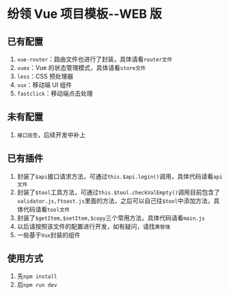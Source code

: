 # 纷领 Vue 项目模板--WEB 版

## 已有配置

1. `vue-router`：路由文件也进行了封装，具体请看`router文件`
1. `vuex`：Vue 的状态管理模式，具体请看`store文件`
1. `less`：CSS 预处理器
1. `vux`：移动端 UI 组件
1. `fastclick`：移动端点击处理

## 未有配置

1. `接口验签`，后续开发中补上

## 已有插件

1. 封装了`$api`接口请求方法，可通过`this.$api.login()`调用，具体代码请看`api文件`
1. 封装了`$tool`工具方法，可通过`this.$tool.checkValEmpty()`调用目前包含了`validator.js,ftoast.js`里面的方法，之后可以自己往`$tool`中添加方法，具体代码请看`tool文件`
1. 封装了`$getItem,$setItem,$copy`三个常用方法，具体代码请看`main.js`
1. 以后请按照该文件的配置进行开发，如有疑问，请找`黄智强`
1. 一些基于`Vux`封装的组件

## 使用方式

1. 先`npm install`
1. 后`npm run dev`
